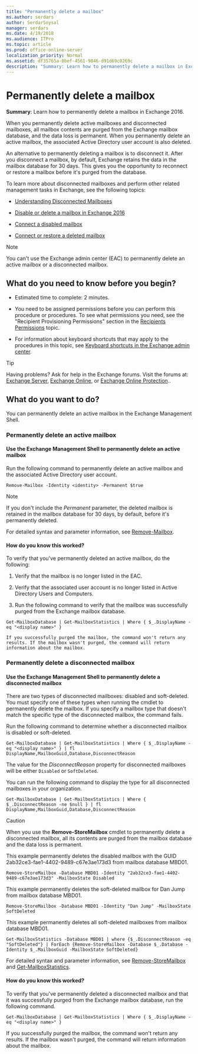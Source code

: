 ```yaml
---
title: "Permanently delete a mailbox"
ms.author: serdars
author: SerdarSoysal
manager: serdars
ms.date: 4/19/2018
ms.audience: ITPro
ms.topic: article
ms.prod: office-online-server
localization_priority: Normal
ms.assetid: df35765a-0bef-4561-9846-d91d69c0269c
description: "Summary: Learn how to permanently delete a mailbox in Exchange 2016."
---
```


# Permanently delete a mailbox

 **Summary**: Learn how to permanently delete a mailbox in Exchange 2016.
  
When you permanently delete active mailboxes and disconnected mailboxes, all mailbox contents are purged from the Exchange mailbox database, and the data loss is permanent. When you permanently delete an active mailbox, the associated Active Directory user account is also deleted.
  
An alternative to permanently deleting a mailbox is to disconnect it. After you disconnect a mailbox, by default, Exchange retains the data in the mailbox database for 30 days. This gives you the opportunity to reconnect or restore a mailbox before it's purged from the database.
  
To learn more about disconnected mailboxes and perform other related management tasks in Exchange, see the following topics:
  
- [Understanding Disconnected Mailboxes](http://technet.microsoft.com/library/508ebe2b-387d-4867-bdb0-028ef351ce56.aspx)
    
- [Disable or delete a mailbox in Exchange 2016](disable-or-delete-mailboxes.md)
    
- [Connect a disabled mailbox](connect-disabled-mailboxes.md)
    
- [Connect or restore a deleted mailbox](restore-deleted-mailboxes.md)
    
> [!NOTE]
> You can't use the Exchange admin center (EAC) to permanently delete an active mailbox or a disconnected mailbox. 
  
## What do you need to know before you begin?

- Estimated time to complete: 2 minutes.
    
- You need to be assigned permissions before you can perform this procedure or procedures. To see what permissions you need, see the "Recipient Provisioning Permissions" section in the [Recipients Permissions](../../permissions/feature-permissions/recipient-permissions.md) topic. 
    
- For information about keyboard shortcuts that may apply to the procedures in this topic, see [Keyboard shortcuts in the Exchange admin center](../../about-documentation/eac-keyboard-shortcuts.md).
    
> [!TIP]
> Having problems? Ask for help in the Exchange forums. Visit the forums at: [Exchange Server](https://go.microsoft.com/fwlink/p/?linkId=60612), [Exchange Online](https://go.microsoft.com/fwlink/p/?linkId=267542), or [Exchange Online Protection](https://go.microsoft.com/fwlink/p/?linkId=285351).. 
  
## What do you want to do?

You can permanently delete an active mailbox in the Exchange Management Shell.
  
### Permanently delete an active mailbox

#### Use the Exchange Management Shell to permanently delete an active mailbox

Run the following command to permanently delete an active mailbox and the associated Active Directory user account.
  
```
Remove-Mailbox -Identity <identity> -Permanent $true
```

> [!NOTE]
> If you don't include the  _Permanent_ parameter, the deleted mailbox is retained in the mailbox database for 30 days, by default, before it's permanently deleted. 
  
For detailed syntax and parameter information, see [Remove-Mailbox](http://technet.microsoft.com/library/0477708c-768c-4040-bad2-8f980606fcf4.aspx).
  
#### How do you know this worked?

To verify that you've permanently deleted an active mailbox, do the following:
  
1. Verify that the mailbox is no longer listed in the EAC.
    
2. Verify that the associated user account is no longer listed in Active Directory Users and Computers.
    
3. Run the following command to verify that the mailbox was successfully purged from the Exchange mailbox database.
    
  ```
  Get-MailboxDatabase | Get-MailboxStatistics | Where { $_.DisplayName -eq "<display name>" }
  ```

    If you successfully purged the mailbox, the command won't return any results. If the mailbox wasn't purged, the command will return information about the mailbox.
    
### Permanently delete a disconnected mailbox

#### Use the Exchange Management Shell to permanently delete a disconnected mailbox

 There are two types of disconnected mailboxes: disabled and soft-deleted. You must specify one of these types when running the cmdlet to permanently delete the mailbox. If you specify a mailbox type that doesn't match the specific type of the disconnected mailbox, the command fails. 
  
Run the following command to determine whether a disconnected mailbox is disabled or soft-deleted.
  
```
Get-MailboxDatabase | Get-MailboxStatistics | Where { $_.DisplayName -eq "<display name>" } | fl DisplayName,MailboxGuid,Database,DisconnectReason
```

The value for the  _DisconnectReason_ property for disconnected mailboxes will be either  `Disabled` or  `SoftDeleted`.
  
You can run the following command to display the type for all disconnected mailboxes in your organization.
  
```
Get-MailboxDatabase | Get-MailboxStatistics | Where { $_.DisconnectReason -ne $null } | fl DisplayName,MailboxGuid,Database,DisconnectReason
```

> [!CAUTION]
> When you use the **Remove-StoreMailbox** cmdlet to permanently delete a disconnected mailbox, all its contents are purged from the mailbox database and the data loss is permanent. 
  
This example permanently deletes the disabled mailbox with the GUID 2ab32ce3-fae1-4402-9489-c67e3ae173d3 from mailbox database MBD01.
  
```
Remove-StoreMailbox -Database MBD01 -Identity "2ab32ce3-fae1-4402-9489-c67e3ae173d3" -MailboxState Disabled
```

This example permanently deletes the soft-deleted mailbox for Dan Jump from mailbox database MBD01.
  
```
Remove-StoreMailbox -Database MBD01 -Identity "Dan Jump" -MailboxState SoftDeleted
```

This example permanently deletes all soft-deleted mailboxes from mailbox database MBD01.
  
```
Get-MailboxStatistics -Database MBD01 | where {$_.DisconnectReason -eq "SoftDeleted"} | ForEach {Remove-StoreMailbox -Database $_.Database -Identity $_.MailboxGuid -MailboxState SoftDeleted}
```

For detailed syntax and parameter information, see [Remove-StoreMailbox](http://technet.microsoft.com/library/d5cb00f2-f475-45cf-b72e-0962e5eed070.aspx) and [Get-MailboxStatistics](http://technet.microsoft.com/library/cec76f70-941f-4bc9-b949-35dcc7671146.aspx).
  
#### How do you know this worked?

To verify that you've permanently deleted a disconnected mailbox and that it was successfully purged from the Exchange mailbox database, run the following command.
  
```
Get-MailboxDatabase | Get-MailboxStatistics | Where { $_.DisplayName -eq "<display name>" }
```

If you successfully purged the mailbox, the command won't return any results. If the mailbox wasn't purged, the command will return information about the mailbox.
  

